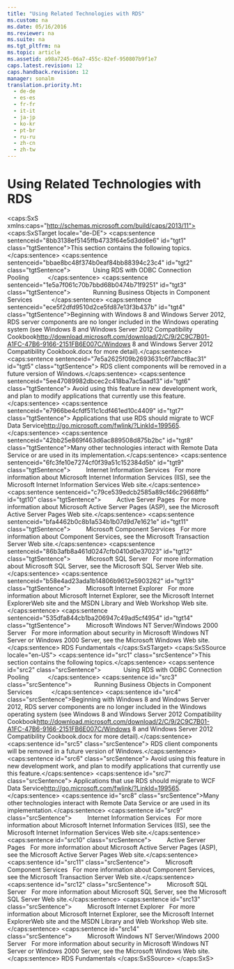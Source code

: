 ```yaml
---
title: "Using Related Technologies with RDS"
ms.custom: na
ms.date: 05/16/2016
ms.reviewer: na
ms.suite: na
ms.tgt_pltfrm: na
ms.topic: article
ms.assetid: a98a7245-06a7-455c-82ef-950807b9f1e7
caps.latest.revision: 12
caps.handback.revision: 12
manager: sonalm
translation.priority.ht: 
  - de-de
  - es-es
  - fr-fr
  - it-it
  - ja-jp
  - ko-kr
  - pt-br
  - ru-ru
  - zh-cn
  - zh-tw
---
```

# Using Related Technologies with RDS
<?xml version="1.0" encoding="utf-8"?>
<caps:SxS xmlns:caps="http://schemas.microsoft.com/build/caps/2013/11">
  <caps:SxSTarget locale="de-DE">
    <developerReferenceWithoutSyntaxDocument xsi:schemaLocation="http://ddue.schemas.microsoft.com/authoring/2003/5 http://dduestorage.blob.core.windows.net/ddueschema/developer.xsd" xmlns="http://ddue.schemas.microsoft.com/authoring/2003/5" xmlns:xlink="http://www.w3.org/1999/xlink" xmlns:xsi="http://www.w3.org/2001/XMLSchema-instance">
      <introduction>
        <para>
          <caps:sentence sentenceid="8bb3138ef5145ffb4733f64e5d3dd6e6" id="tgt1" class="tgtSentence">This section contains the following topics.</caps:sentence>
        </para>
        <list class="bullet">
          <listItem>
            <para>
              <caps:sentence sentenceid="bbae8bc48f374b0eaf84bb88394c23c4" id="tgt2" class="tgtSentence">             <legacyLink xlink:href="e8b912c1-da5b-4e85-a000-1e6648a94237">Using RDS with ODBC Connection Pooling</legacyLink>           </caps:sentence>
            </para>
          </listItem>
          <listItem>
            <para>
              <caps:sentence sentenceid="1e5a7f061c70b7bbd68b0474b71f9251" id="tgt3" class="tgtSentence">             <legacyLink xlink:href="3077d0b6-42d6-4f10-8e5d-42e6204f1109">Running Business Objects in Component Services</legacyLink>           </caps:sentence>
            </para>
          </listItem>
        </list>
        <alert class="important">
          <para>
            <caps:sentence sentenceid="ece5f2dfd9510d2ce5fd87e13f3b437b" id="tgt4" class="tgtSentence">Beginning with Windows 8 and Windows Server 2012, RDS server components are no longer included in the Windows operating system (see Windows 8 and <externalLink><linkText>Windows Server 2012 Compatibility Cookbook</linkText><linkUri>http://download.microsoft.com/download/2/C/9/2C9C7B01-A1FC-47B6-9166-2151FB6E007C/Windows 8 and Windows Server 2012 Compatibility Cookbook.docx</linkUri></externalLink> for more detail).</caps:sentence>
            <caps:sentence sentenceid="7e5a2625f09b2693631c6f7abcf8ac31" id="tgt5" class="tgtSentence"> RDS client components will be removed in a future version of Windows.</caps:sentence>
            <caps:sentence sentenceid="5ee47089982dbcec2c418ba7ac5aad13" id="tgt6" class="tgtSentence"> Avoid using this feature in new development work, and plan to modify applications that currently use this feature.</caps:sentence>
            <caps:sentence sentenceid="e7966be4cfdf511c1cdf461ed10c4409" id="tgt7" class="tgtSentence"> Applications that use RDS should migrate to <externalLink><linkText>WCF Data Service</linkText><linkUri>http://go.microsoft.com/fwlink/?LinkId=199565</linkUri></externalLink>.</caps:sentence>
          </para>
        </alert>
        <para>
          <caps:sentence sentenceid="42bb25e869f463d6ac889508d875b2bc" id="tgt8" class="tgtSentence">Many other technologies interact with Remote Data Service or are used in its implementation.</caps:sentence>
        </para>
        <para>
          <caps:sentence sentenceid="6fc3fe10e7274cf0f39a51c152384d5b" id="tgt9" class="tgtSentence">         <legacyBold>Internet Information Services</legacyBold>   For more information about Microsoft Internet Information Services (IIS), see the Microsoft Internet Information Services Web site.</caps:sentence>
        </para>
        <para>
          <caps:sentence sentenceid="c79ce539edcb2585a89cf46c29668ffb" id="tgt10" class="tgtSentence">         <legacyBold>Active Server Pages</legacyBold>   For more information about Microsoft Active Server Pages (ASP), see the Microsoft Active Server Pages Web site.</caps:sentence>
        </para>
        <para>
          <caps:sentence sentenceid="bfa4462b0c8b1a534b1b07d9d7e1621e" id="tgt11" class="tgtSentence">         <legacyBold>Microsoft Component Services</legacyBold>   For more information about Component Services, see the Microsoft Transaction Server Web site.</caps:sentence>
        </para>
        <para>
          <caps:sentence sentenceid="86b3afb8a461d0247cfb0410d0e37023" id="tgt12" class="tgtSentence">         <legacyBold>Microsoft SQL Server</legacyBold>   For more information about Microsoft SQL Server, see the Microsoft SQL Server Web site.</caps:sentence>
        </para>
        <para>
          <caps:sentence sentenceid="b58e4ad23ada1b14806b9612e5903262" id="tgt13" class="tgtSentence">         <legacyBold>Microsoft Internet Explorer</legacyBold>   For more information about Microsoft Internet Explorer, see the Microsoft Internet ExplorerWeb site and the MSDN Library and Web Workshop Web site.</caps:sentence>
        </para>
        <para>
          <caps:sentence sentenceid="535dfa844cb1ba206947c49ad5cf4954" id="tgt14" class="tgtSentence">         <legacyBold>Microsoft Windows NT Server/Windows 2000 Server</legacyBold>   For more information about security in Microsoft Windows NT Server or Windows 2000 Server, see the Microsoft Windows Web site.</caps:sentence>
        </para>
      </introduction>
      <relatedTopics>
        <link xlink:href="a676f0a7-7d17-45db-87c1-3fc78627465f">RDS Fundamentals</link>
      </relatedTopics>
    </developerReferenceWithoutSyntaxDocument>
  </caps:SxSTarget>
  <caps:SxSSource locale="en-US">
    <developerReferenceWithoutSyntaxDocument xsi:schemaLocation="http://ddue.schemas.microsoft.com/authoring/2003/5 http://dduestorage.blob.core.windows.net/ddueschema/developer.xsd" xmlns="http://ddue.schemas.microsoft.com/authoring/2003/5" xmlns:xlink="http://www.w3.org/1999/xlink" xmlns:xsi="http://www.w3.org/2001/XMLSchema-instance">
      <introduction>
        <para>
          <caps:sentence id="src1" class="srcSentence">This section contains the following topics.</caps:sentence>
        </para>
        <list class="bullet">
          <listItem>
            <para>
              <caps:sentence id="src2" class="srcSentence">             <legacyLink xlink:href="e8b912c1-da5b-4e85-a000-1e6648a94237">Using RDS with ODBC Connection Pooling</legacyLink>           </caps:sentence>
            </para>
          </listItem>
          <listItem>
            <para>
              <caps:sentence id="src3" class="srcSentence">             <legacyLink xlink:href="3077d0b6-42d6-4f10-8e5d-42e6204f1109">Running Business Objects in Component Services</legacyLink>           </caps:sentence>
            </para>
          </listItem>
        </list>
        <alert class="important">
          <para>
            <caps:sentence id="src4" class="srcSentence">Beginning with Windows 8 and Windows Server 2012, RDS server components are no longer included in the Windows operating system (see Windows 8 and <externalLink><linkText>Windows Server 2012 Compatibility Cookbook</linkText><linkUri>http://download.microsoft.com/download/2/C/9/2C9C7B01-A1FC-47B6-9166-2151FB6E007C/Windows 8 and Windows Server 2012 Compatibility Cookbook.docx</linkUri></externalLink> for more detail).</caps:sentence>
            <caps:sentence id="src5" class="srcSentence"> RDS client components will be removed in a future version of Windows.</caps:sentence>
            <caps:sentence id="src6" class="srcSentence"> Avoid using this feature in new development work, and plan to modify applications that currently use this feature.</caps:sentence>
            <caps:sentence id="src7" class="srcSentence"> Applications that use RDS should migrate to <externalLink><linkText>WCF Data Service</linkText><linkUri>http://go.microsoft.com/fwlink/?LinkId=199565</linkUri></externalLink>.</caps:sentence>
          </para>
        </alert>
        <para>
          <caps:sentence id="src8" class="srcSentence">Many other technologies interact with Remote Data Service or are used in its implementation.</caps:sentence>
        </para>
        <para>
          <caps:sentence id="src9" class="srcSentence">         <legacyBold>Internet Information Services</legacyBold>   For more information about Microsoft Internet Information Services (IIS), see the Microsoft Internet Information Services Web site.</caps:sentence>
        </para>
        <para>
          <caps:sentence id="src10" class="srcSentence">         <legacyBold>Active Server Pages</legacyBold>   For more information about Microsoft Active Server Pages (ASP), see the Microsoft Active Server Pages Web site.</caps:sentence>
        </para>
        <para>
          <caps:sentence id="src11" class="srcSentence">         <legacyBold>Microsoft Component Services</legacyBold>   For more information about Component Services, see the Microsoft Transaction Server Web site.</caps:sentence>
        </para>
        <para>
          <caps:sentence id="src12" class="srcSentence">         <legacyBold>Microsoft SQL Server</legacyBold>   For more information about Microsoft SQL Server, see the Microsoft SQL Server Web site.</caps:sentence>
        </para>
        <para>
          <caps:sentence id="src13" class="srcSentence">         <legacyBold>Microsoft Internet Explorer</legacyBold>   For more information about Microsoft Internet Explorer, see the Microsoft Internet ExplorerWeb site and the MSDN Library and Web Workshop Web site.</caps:sentence>
        </para>
        <para>
          <caps:sentence id="src14" class="srcSentence">         <legacyBold>Microsoft Windows NT Server/Windows 2000 Server</legacyBold>   For more information about security in Microsoft Windows NT Server or Windows 2000 Server, see the Microsoft Windows Web site.</caps:sentence>
        </para>
      </introduction>
      <relatedTopics>
        <link xlink:href="a676f0a7-7d17-45db-87c1-3fc78627465f">RDS Fundamentals</link>
      </relatedTopics>
    </developerReferenceWithoutSyntaxDocument>
  </caps:SxSSource>
</caps:SxS>